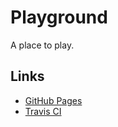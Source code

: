 # Playground
A place to play.

## Links
* [GitHub Pages](http://adrian-francisco.github.io)
* [Travis CI](https://travis-ci.org/adrian-francisco/playground)